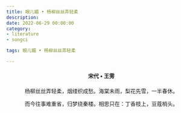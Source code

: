 ```yaml
---
title: 眼儿媚 • 杨柳丝丝弄轻柔
description:
date: 2022-06-29 00:00:00
category:
- literature
- songci

tags: 眼儿媚 • 杨柳丝丝弄轻柔

---
```


<div id="poem-author">
    宋代 • 王雱
</div>
<div id="poem-body">
<p class="poem-paragraph">杨柳丝丝弄轻柔，烟缕织成愁。海棠未雨，梨花先雪，一半春休。</p>
<p class="poem-paragraph">而今往事难重省，归梦绕秦楼。相思只在：丁香枝上，豆蔻梢头。</p>

</div>

<style>

#poem-author {
    width: 100%;
    text-align: center;
    margin: 20px 0;
    font-weight: bold;
}
#poem-body {
    width: 100%;
    text-align: center;
}
.poem-paragraph {
    font-family: "仿宋"
}

</style>